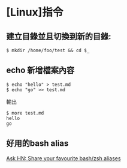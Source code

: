 # [Linux]指令 

## 建立目錄並且切換到新的目錄:

```
$ mkdir /home/foo/test && cd $_
```

## echo 新增檔案內容

``` 
$ echo "hello" > test.md
$ echo "go" >> test.md
```

輸出

```
$ more test.md
hello
go
```

## 好用的bash alias 

[Ask HN: Share your favourite bash/zsh aliases](https://news.ycombinator.com/item?id=9869231)
